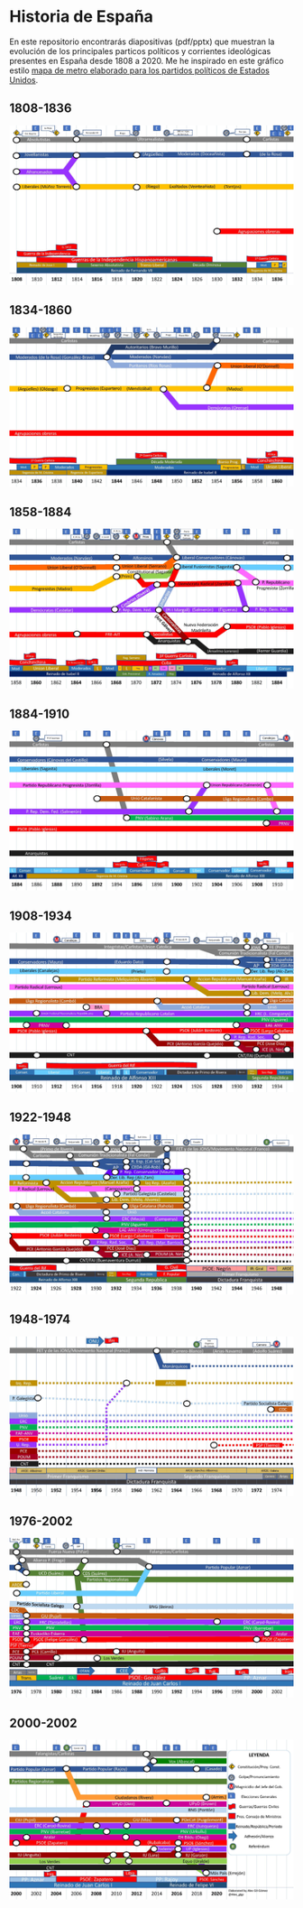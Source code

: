 # Historia de España

En este repositorio encontrarás diapositivas (pdf/pptx) que muestran la evolución de los principales particos políticos y corrientes ideológicas presentes en España desde 1808 a 2020. Me he inspirado en este gráfico estilo [mapa de metro elaborado para los partidos políticos de Estados Unidos](https://www.martyduren.com/2016/03/04/a-brief-history-on-american-political-parties/).

## 1808-1836

![](Timeline_Page_1.jpg)

## 1834-1860

![](Timeline_Page_2.jpg)

## 1858-1884

![](Timeline_Page_3.jpg)

## 1884-1910

![](Timeline_Page_4.jpg)

## 1908-1934

![](Timeline_Page_5.jpg)

## 1922-1948

![](Timeline_Page_6.jpg)

## 1948-1974

![](Timeline_Page_7.jpg)

## 1976-2002

![](Timeline_Page_8.jpg)

## 2000-2002

![](Timeline_Page_9.jpg)
